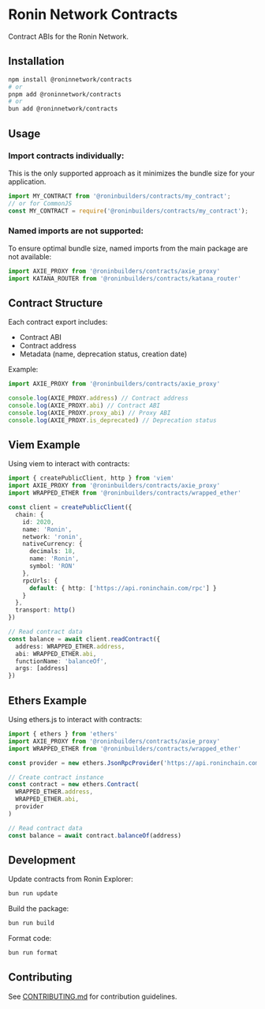 # Ronin Network Contracts

Contract ABIs for the Ronin Network.

## Installation

```bash
npm install @roninnetwork/contracts
# or
pnpm add @roninnetwork/contracts
# or
bun add @roninnetwork/contracts
```

## Usage

### Import contracts individually:

This is the only supported approach as it minimizes the bundle size for your application.

```typescript
import MY_CONTRACT from '@roninbuilders/contracts/my_contract';
// or for CommonJS
const MY_CONTRACT = require('@roninbuilders/contracts/my_contract');
```

### Named imports are not supported:

To ensure optimal bundle size, named imports from the main package are not available:

```typescript
import AXIE_PROXY from '@roninbuilders/contracts/axie_proxy'
import KATANA_ROUTER from '@roninbuilders/contracts/katana_router'
```

## Contract Structure

Each contract export includes:
- Contract ABI
- Contract address
- Metadata (name, deprecation status, creation date)

Example:
```typescript
import AXIE_PROXY from '@roninbuilders/contracts/axie_proxy'

console.log(AXIE_PROXY.address) // Contract address
console.log(AXIE_PROXY.abi) // Contract ABI
console.log(AXIE_PROXY.proxy_abi) // Proxy ABI
console.log(AXIE_PROXY.is_deprecated) // Deprecation status
```


## Viem Example
Using viem to interact with contracts:

```typescript
import { createPublicClient, http } from 'viem'
import AXIE_PROXY from '@roninbuilders/contracts/axie_proxy'
import WRAPPED_ETHER from '@roninbuilders/contracts/wrapped_ether'

const client = createPublicClient({
  chain: {
    id: 2020,
    name: 'Ronin',
    network: 'ronin',
    nativeCurrency: {
      decimals: 18,
      name: 'Ronin',
      symbol: 'RON'
    },
    rpcUrls: {
      default: { http: ['https://api.roninchain.com/rpc'] }
    }
  },
  transport: http()
})

// Read contract data
const balance = await client.readContract({
  address: WRAPPED_ETHER.address,
  abi: WRAPPED_ETHER.abi,
  functionName: 'balanceOf',
  args: [address]
})
```

## Ethers Example
Using ethers.js to interact with contracts:

```typescript
import { ethers } from 'ethers'
import AXIE_PROXY from '@roninbuilders/contracts/axie_proxy'
import WRAPPED_ETHER from '@roninbuilders/contracts/wrapped_ether'

const provider = new ethers.JsonRpcProvider('https://api.roninchain.com/rpc')

// Create contract instance
const contract = new ethers.Contract(
  WRAPPED_ETHER.address,
  WRAPPED_ETHER.abi,
  provider
)

// Read contract data
const balance = await contract.balanceOf(address)
```

## Development

Update contracts from Ronin Explorer:
```bash
bun run update
```

Build the package:
```bash
bun run build
```

Format code:
```bash
bun run format
```

## Contributing

See [CONTRIBUTING.md](./CONTRIBUTING.md) for contribution guidelines.
